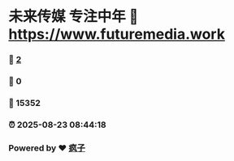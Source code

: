 # 未来传媒 专注中年 :link: https://www.futuremedia.work 
### :page_facing_up: [2](https://www.futuremedia.work/tag.html) 
### :speech_balloon: 0 
### :hibiscus: 15352 
### :alarm_clock: 2025-08-23 08:44:18 
### Powered by :heart: [疯子](https://github.com/granthuang999/Gmeek)
